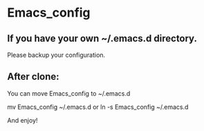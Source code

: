 Emacs_config
============

If you have your own ~/.emacs.d directory.
---------------------------------

Please backup your configuration.

After clone:
---------------------------------

You can move Emacs_config to ~/.emacs.d

mv Emacs_config ~/.emacs.d
or
ln -s Emacs_config ~/.emacs.d

And enjoy!
